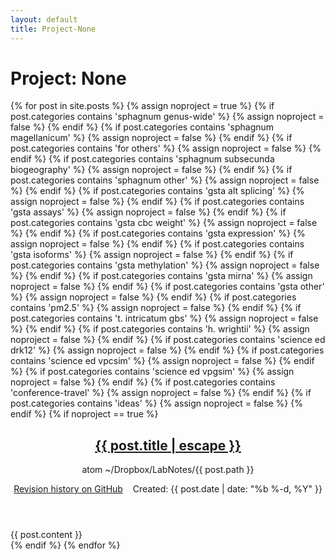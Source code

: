```yaml
---
layout: default
title: Project-None
---
```

<h1>Project: None</h1>
{% for post in site.posts %}
  {% assign noproject = true %}
  {% if post.categories contains 'sphagnum genus-wide' %}
    {% assign noproject = false %}
  {% endif %}
  {% if post.categories contains 'sphagnum magellanicum' %}
    {% assign noproject = false %}
  {% endif %}
  {% if post.categories contains 'for others' %}
    {% assign noproject = false %}
  {% endif %}
  {% if post.categories contains 'sphagnum subsecunda biogeography' %}
    {% assign noproject = false %}
  {% endif %}
  {% if post.categories contains 'sphagnum other' %}
    {% assign noproject = false %}
  {% endif %}
  {% if post.categories contains 'gsta alt splicing' %}
    {% assign noproject = false %}
  {% endif %}
  {% if post.categories contains 'gsta assays' %}
    {% assign noproject = false %}
  {% endif %}
  {% if post.categories contains 'gsta cbc weight' %}
    {% assign noproject = false %}
  {% endif %}
  {% if post.categories contains 'gsta expression' %}
    {% assign noproject = false %}
  {% endif %}
  {% if post.categories contains 'gsta isoforms' %}
    {% assign noproject = false %}
  {% endif %}
  {% if post.categories contains 'gsta methylation' %}
    {% assign noproject = false %}
  {% endif %}
  {% if post.categories contains 'gsta mirna' %}
    {% assign noproject = false %}
  {% endif %}
  {% if post.categories contains 'gsta other' %}
    {% assign noproject = false %}
  {% endif %}
  {% if post.categories contains 'pm2.5' %}
    {% assign noproject = false %}
  {% endif %}
  {% if post.categories contains 't. intricatum gbs' %}
    {% assign noproject = false %}
  {% endif %}
  {% if post.categories contains 'h. wrightii' %}
    {% assign noproject = false %}
  {% endif %}
  {% if post.categories contains 'science ed drk12' %}
    {% assign noproject = false %}
  {% endif %}
  {% if post.categories contains 'science ed vpcsim' %}
    {% assign noproject = false %}
  {% endif %}
  {% if post.categories contains 'science ed vpgsim' %}
    {% assign noproject = false %}
  {% endif %}
  {% if post.categories contains 'conference-travel' %}
    {% assign noproject = false %}
  {% endif %}
  {% if post.categories contains 'ideas' %}
    {% assign noproject = false %}
  {% endif %}
  {% if noproject == true %}
  <article class="post" itemscope itemtype="http://schema.org/BlogPosting">
    <header class="post-header">
      <h1 class="post-title" itemprop="name headline">
        <a href="{{ post.url | prepend: site.baseurl }}">{{ post.title | escape }}</a>
      </h1>
      <p class="post-meta-path">atom ~/Dropbox/LabNotes/{{ post.path }}</p>
      <p class="post-meta"> <a href="{{ post.path | prepend: 'https://github.com/aduffy70/LabNotes/commits/master/' }}">Revision history on GitHub</a> &nbsp;&nbsp; Created: <time datetime="{{ post.date | date_to_xmlschema }}" itemprop="datePublished">{{ post.date | date: "%b %-d, %Y" }}</time></p>
    </header>
    <div class="post-content" itemprop="articleBody">
      {{ post.content }}
    </div>
  </article>
  {% endif %}
{% endfor %}
